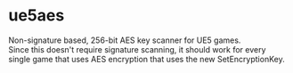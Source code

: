 # ue5aes
Non-signature based, 256-bit AES key scanner for UE5 games.<br>
Since this doesn't require signature scanning, it should work for every single game that uses AES encryption that uses the new SetEncryptionKey.
